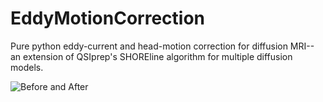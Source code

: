 # EddyMotionCorrection

Pure python eddy-current and head-motion correction for diffusion MRI-- an extension of QSIprep's SHOREline algorithm for multiple diffusion models.

![Before and After](emc_reg.gif)
